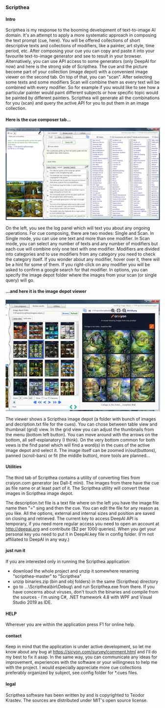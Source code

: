 ### Scripthea

#### Intro

Scripthea is my response to the booming development of text-to-image AI domain. It's an attempt to apply a more systematic approach in composing the text prompt (cue, here). You will be offered collections of short descriptive texts and collections of modifiers, like a painter, art style, time period, etc.
After composing your cue you can copy and paste it into your favourite text-to-image generator and see to result in your browser. 
Alternatively, you can use API access to some generators (only DeepAI for now) and here is the strong side of Scripthea. The cue and the picture become part of your collection (image depot) with a convenient image viewer on the second tab. On top of that, you can "scan". After selecting some texts and some modifiers Scan will combine them as every text will be combined with every modifier. So for example if you would like to see how a particular painter would paint different subjects or how specific topic would be painted by different painters. Scripthea will generate all the combinations for you (scan) and query the active API for you to put them in an image collection.

#### Here is the cue composer tab...
![Scripthea-1.png](/docs/Scripthea-1.png)

On the left, you see the log panel which will text you about any ongoing operations. For cue composing, there are two modes: Single and Scan. In Single mode, you can use one text and more than one modifier. In Scan mode, you can select any number of texts and any number of modifiers but each cue will combine only one text with one modifier. Modifiers are divided into categories and to use modifiers from any category you need to check the category itself. If you wonder about any modifier, hover over it, there will be a hint for some of them. If you right-click on any modifier you will be asked to confirm a google search for that modifier. In options, you can specify the image depot folder where the images from your scan (or single query) will go.

#### ...and here it is the image depot viewer
![grid-view.png](/docs/grid-view.png)

The viewer shows a Scripthea image depot (a folder with bunch of images and decription.txt file for the cues). You can chose between table view and thumbnail (grid) view. In the grid view you can adjust the thumbnails from the menu (bottom left button). You can move around with the arrows on the bottom, all self-explanatory (I think). On the very bottom common for both vews is the find panel which will find a word(s) in the cues of the active image depot and select it.
The image itself can be zoomed in/out(buttons), panned (scroll-bars) or fit (the middle button), more tools are planned...

#### Utilities
The third tab of Scripthea contains a utility of converting files from craiyon.com generator (ex Dall-E mini). The images from there have the cue as file name or at least part of it. The Scripthea utility will convert these images in Scripthea image depot.

The description.txt file is a text file where on the left you have the image file name then "=" sing and then the cue. You can edit the file for any reason as you like. 
All the options, external and internal sizes and position are saved on closing and retrieved. 
The current key to access DeepAI API is temporary, if you need more regular access you need to open an account at http://deepai.org and contribute ($2 per 1000 queries). When you get your personal key you need to put it in DeepAI.key file in config folder. (I'm not affiliated to DeepAI in any way.)

#### just run it
If you are interested only in running the Scripthea application: 
 - download the whole project and unzip it somewhere renaming "scripthea-master" to "Scripthea"
 - unzip binaries.zip (bin and obj folders) in the same (Scripthea) directory 
 - go to ...\Scripthea\bin\Debug\ and run Scripthea.exe from there. 
 If you have concerns about viruses, don't touch the binaries and compile from the sources - I'm using C#, .NET framework 4.8 with WPF and Visual Studio 2019 as IDE.
 
#### HELP
Wherever you are within the application press F1 for online help.

#### contact 
Keep in mind that the application is under active development, so let me know about any bug at https://sicyon.com/survey/comment.html and I'll do my best to fix it asap. In the same way, you can communicate any ideas for improvement, experiences with the software or your willingness to help me with the project. I would especially appreciate more cue collections preferably organized by subject, see config folder for *.cues files.

#### legal
Scripthea software has been written by and is copyrighted to Teodor Krastev. The sources are distributed under MIT's open source license. 